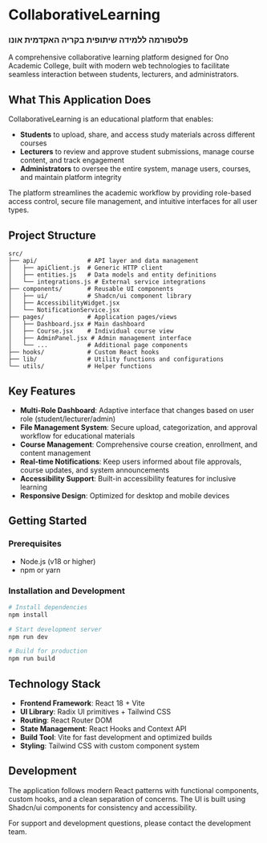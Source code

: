 # CollaborativeLearning
### **פלטפורמה ללמידה שיתופית בקריה האקדמית אונו**

A comprehensive collaborative learning platform designed for Ono Academic College, built with modern web technologies to facilitate seamless interaction between students, lecturers, and administrators.

## What This Application Does

CollaborativeLearning is an educational platform that enables:

- **Students** to upload, share, and access study materials across different courses
- **Lecturers** to review and approve student submissions, manage course content, and track engagement
- **Administrators** to oversee the entire system, manage users, courses, and maintain platform integrity

The platform streamlines the academic workflow by providing role-based access control, secure file management, and intuitive interfaces for all user types.

## Project Structure

```
src/
├── api/              # API layer and data management
│   ├── apiClient.js  # Generic HTTP client
│   ├── entities.js   # Data models and entity definitions
│   └── integrations.js # External service integrations
├── components/       # Reusable UI components
│   ├── ui/           # Shadcn/ui component library
│   ├── AccessibilityWidget.jsx
│   └── NotificationService.jsx
├── pages/            # Application pages/views
│   ├── Dashboard.jsx # Main dashboard
│   ├── Course.jsx    # Individual course view
│   ├── AdminPanel.jsx # Admin management interface
│   └── ...           # Additional page components
├── hooks/            # Custom React hooks
├── lib/              # Utility functions and configurations
└── utils/            # Helper functions
```

## Key Features

- **Multi-Role Dashboard**: Adaptive interface that changes based on user role (student/lecturer/admin)
- **File Management System**: Secure upload, categorization, and approval workflow for educational materials
- **Course Management**: Comprehensive course creation, enrollment, and content management
- **Real-time Notifications**: Keep users informed about file approvals, course updates, and system announcements
- **Accessibility Support**: Built-in accessibility features for inclusive learning
- **Responsive Design**: Optimized for desktop and mobile devices

## Getting Started

### Prerequisites
- Node.js (v18 or higher)
- npm or yarn

### Installation and Development

```bash
# Install dependencies
npm install

# Start development server
npm run dev

# Build for production
npm run build
```

## Technology Stack

- **Frontend Framework**: React 18 + Vite
- **UI Library**: Radix UI primitives + Tailwind CSS
- **Routing**: React Router DOM
- **State Management**: React Hooks and Context API
- **Build Tool**: Vite for fast development and optimized builds
- **Styling**: Tailwind CSS with custom component system

## Development

The application follows modern React patterns with functional components, custom hooks, and a clean separation of concerns. The UI is built using Shadcn/ui components for consistency and accessibility.

For support and development questions, please contact the development team.